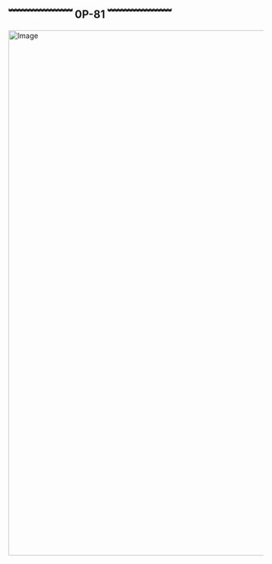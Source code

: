  ##                                                 ﹌﹌﹌﹌﹌﹌ 0P-81 ﹌﹌﹌﹌﹌﹌
<img width="1248" height="1037" alt="Image" src="https://github.com/user-attachments/assets/f0fd99ed-df19-4924-bd0a-028a3a84a5ab" />
